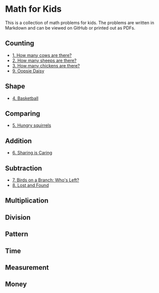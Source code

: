 # Math for Kids

This is a collection of math problems for kids. The problems are written in Markdown and can be viewed on GitHub or printed out as PDFs.

<!-- BEGIN MATH PROBLEMS -->

## Counting

* [1. How many cows are there?](problems/1)
* [2. How many sheeps are there?](problems/2)
* [3. How many chickens are there?](problems/3)
* [9. Oopsie Daisy](problems/9)
## Shape

* [4. Basketball](problems/4)
## Comparing

* [5. Hungry squirrels](problems/5)
## Addition

* [6. Sharing is Caring](problems/6)
## Subtraction

* [7. Birds on a Branch: Who's Left?](problems/7)
* [8. Lost and Found](problems/8)
## Multiplication

## Division

## Pattern

## Time

## Measurement

## Money


<!-- END MATH PROBLEMS -->